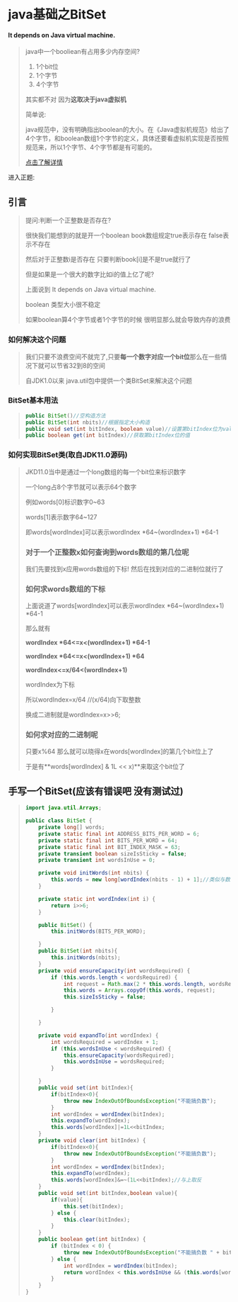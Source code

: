 # java基础之BitSet

#### It depends on Java virtual machine.

> java中一个booliean有占用多少内存空间?
>
> 1. 1个bit位
> 2. 1个字节
> 3. 4个字节
>
> 其实都不对  因为**这取决于java虚拟机**
>
> 简单说:
>
> java规范中，没有明确指出boolean的大小。在《Java虚拟机规范》给出了4个字节，和boolean数组1个字节的定义，具体还要看虚拟机实现是否按照规范来，所以1个字节、4个字节都是有可能的。
>
> [点击了解详情](https://zhuanlan.zhihu.com/p/106203868)

进入正题:

## 引言

> 提问:判断一个正整数是否存在?
>
> 很快我们能想到的就是开一个boolean book数组规定true表示存在 false表示不存在
>
> 然后对于正整数i是否存在 只要判断book[i]是不是true就行了
>
> 但是如果是一个很大的数字比如i的值上亿了呢?
>
> 上面说到 It depends on Java virtual machine. 
>
> boolean 类型大小很不稳定
>
> 如果boolean算4个字节或者1个字节的时候 很明显那么就会导致内存的浪费

### 如何解决这个问题

> 我们只要不浪费空间不就完了,只要**每一个数字对应一个bit位**那么在一些情况下就可以节省32到8的空间
>
> 自JDK1.0以来 java.util包中提供一个类BitSet来解决这个问题

### BitSet基本用法

> ```java
> public BitSet()//空构造方法
> public BitSet(int nbits)//根据指定大小构造
> public void set(int bitIndex, boolean value)//设置第bitIndex位为value
> public boolean get(int bitIndex)//获取第bitIndex位的值
> ```

### 如何实现BitSet类(取自JDK11.0源码)

> JKD11.0当中是通过一个long数组的每一个bit位来标识数字
>
> 一个long占8个字节就可以表示64个数字
>
> 例如words[0]标识数字0~63
>
> words[1]表示数字64~127
>
> 即words[wordIndex]可以表示wordIndex &#42;64~(wordIndex+1) &#42;64-1
>
> ### 对于一个正整数x如何查询到words数组的第几位呢
>
> 我们先要找到x应用words数组的下标! 然后在找到对应的二进制位就行了
>
> ### 如何求words数组的下标
>
> 上面说道了words[wordIndex]可以表示wordIndex &#42;64~(wordIndex+1) &#42;64-1
>
> 那么就有
>
> **wordIndex &#42;64<=x<(wordIndex+1) &#42;64-1**
>
> **wordIndex &#42;64<=x<(wordIndex+1) &#42;64**
>
> **wordIndex<=x/64<(wordIndex+1)**
>
> wordIndex为下标
>
> 所以wordIndex=x/64    //(x/64)向下取整数
>
> 换成二进制就是wordIndex=x>>6;
>
> ### 如何求对应的二进制呢
>
> 只要x%64 那么就可以晓得x在words[wordIndex]的第几个bit位上了
>
> 于是有**words[wordIndex] & 1L << x)**来取这个bit位了

## 手写一个BitSet(应该有错误吧 没有测试过)

> ```java
> import java.util.Arrays;
> 
> public class BitSet {
>     private long[] words;
>     private static final int ADDRESS_BITS_PER_WORD = 6;
>     private static final int BITS_PER_WORD = 64;
>     private static final int BIT_INDEX_MASK = 63;
>     private transient boolean sizeIsSticky = false;
>     private transient int wordsInUse = 0;
> 
>     private void initWords(int nbits) {
>         this.words = new long[wordIndex(nbits - 1) + 1];//类似与数组 nbits如果是64的整数倍 那么他是不在范围内的是
>     }
> 
>     private static int wordIndex(int i) {
>         return i>>6;
>     }
> 
>     public BitSet() {
>         this.initWords(BITS_PER_WORD);
> 
>     }
>     public BitSet(int nbits){
>         this.initWords(nbits);
>     }
>     private void ensureCapacity(int wordsRequired) {
>         if (this.words.length < wordsRequired) {
>             int request = Math.max(2 * this.words.length, wordsRequired);
>             this.words = Arrays.copyOf(this.words, request);
>             this.sizeIsSticky = false;
> 
>         }
> 
>     }
> 
>     private void expandTo(int wordIndex) {
>         int wordsRequired = wordIndex + 1;
>         if (this.wordsInUse < wordsRequired) {
>             this.ensureCapacity(wordsRequired);
>             this.wordsInUse = wordsRequired;
>         }
> 
>     }
>     public void set(int bitIndex){
>         if(bitIndex<0){
>             throw new IndexOutOfBoundsException("不能搞负数");
>         }
>         int wordIndex = wordIndex(bitIndex);
>         this.expandTo(wordIndex);
>         this.words[wordIndex]|=1L<<bitIndex;
>     }
>     private void clear(int bitIndex) {
>         if(bitIndex<0){
>             throw new IndexOutOfBoundsException("不能搞负数");
>         }
>         int wordIndex = wordIndex(bitIndex);
>         this.expandTo(wordIndex);
>         this.words[wordIndex]&=~(1L<<bitIndex);//与上取反
>     }
>     public void set(int bitIndex,boolean value){
>         if(value){
>             this.set(bitIndex);
>         } else {
>             this.clear(bitIndex);
>         }
>     }
>     public boolean get(int bitIndex) {
>         if (bitIndex < 0) {
>             throw new IndexOutOfBoundsException("不能搞负数 " + bitIndex);
>         } else {
>             int wordIndex = wordIndex(bitIndex);
>             return wordIndex < this.wordsInUse && (this.words[wordIndex] & 1L << bitIndex) != 0L;//大于可以用范围直接不用判断了
>         }
>     }
> }
> ```